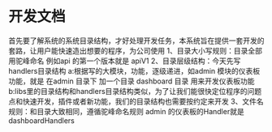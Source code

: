 # 开发文档
首先要了解系统的系统目录结构，才好处理开发任务，本系统旨在提供一套开发的套路，让用户能快速造出想要的程序，为公司使用
1、目录大小写规则：目录全部用驼峰命名 例如api 的第一个版本就是 apiV1
2、目录层级结构：今天先写handlers目录结构
    a:根据写的大模块，功能，逐级递进，如admin 模块的仪表板功能，就是 在admin 目录下 加一个目录 dashboard 目录 用来开发仪表板功能
    b:libs里的目录结构和handlers目录结构类似，为了让我们能很快定位程序的问题点和快速开发，插件或者新功能，我们的目录结构也需要按约定来开发
3、文件名规则：和目录大致相同，遵循驼峰命名规则   admin 的仪表板的Handler就是 dashboardHandlers
